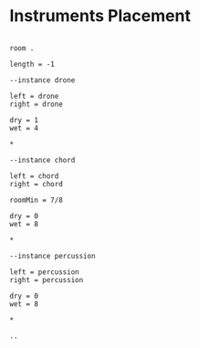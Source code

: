 # Instruments Placement

```scenario oscilla

room .

length = -1

--instance drone

left = drone
right = drone

dry = 1
wet = 4

*

--instance chord

left = chord
right = chord

roomMin = 7/8

dry = 0
wet = 8

*

--instance percussion

left = percussion
right = percussion

dry = 0
wet = 8

*

..

```
